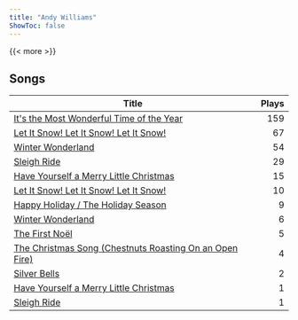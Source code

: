 ```yaml
---
title: "Andy Williams"
ShowToc: false
---
```


{{< more >}}

## Songs
Title | Plays 
----- | -----: 
[It's the Most Wonderful Time of the Year](/songs/its-the-most-wonderful-time-of-the-year) | 159
[Let It Snow! Let It Snow! Let It Snow!](/songs/let-it-snow-let-it-snow-let-it-snow) | 67
[Winter Wonderland](/songs/winter-wonderland) | 54
[Sleigh Ride](/songs/sleigh-ride) | 29
[Have Yourself a Merry Little Christmas](/songs/have-yourself-a-merry-little-christmas) | 15
[Let It Snow! Let It Snow! Let It Snow!](/songs/let-it-snow-let-it-snow-let-it-snow) | 10
[Happy Holiday / The Holiday Season](/songs/happy-holiday-the-holiday-season) | 9
[Winter Wonderland](/songs/winter-wonderland) | 6
[The First Noël](/songs/the-first-noel) | 5
[The Christmas Song (Chestnuts Roasting On an Open Fire)](/songs/the-christmas-song-chestnuts-roasting-on-an-open-fire) | 4
[Silver Bells](/songs/silver-bells) | 2
[Have Yourself a Merry Little Christmas](/songs/have-yourself-a-merry-little-christmas) | 1
[Sleigh Ride](/songs/sleigh-ride) | 1

